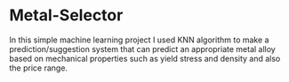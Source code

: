 # Metal-Selector
In this simple machine learning project I used KNN algorithm to make a prediction/suggestion system that can predict an appropriate metal alloy based on mechanical properties such as yield stress and density and also the price range.
